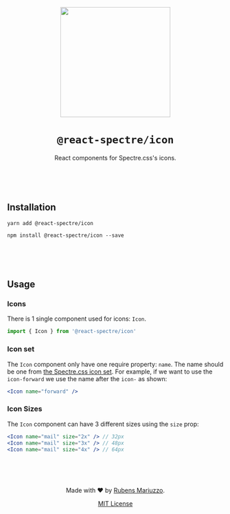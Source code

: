 <div align=center>
<img src="assets/react-spectre-logo.png" width="256" height="256">

# `@react-spectre/icon`
React components for Spectre.css's icons.

<br><br><br>
</div>

## Installation

```shell
yarn add @react-spectre/icon
```

```shell
npm install @react-spectre/icon --save
```

<br><br><br>

## Usage

### Icons

There is 1 single component used for icons: `Icon`.

```js
import { Icon } from '@react-spectre/icon'
```

### Icon set

The `Icon` component only have one require property: `name`. The name should be one from [the Spectre.css icon set](https://picturepan2.github.io/spectre/elements.html#icons). For example, if we want to use the `icon-forward` we use the name after the `icon-` as shown:

```jsx
<Icon name="forward" />
```

### Icon Sizes

The `Icon` component can have 3 different sizes using the `size` prop:

```jsx
<Icon name="mail" size="2x" /> // 32px
<Icon name="mail" size="3x" /> // 48px
<Icon name="mail" size="4x" /> // 64px
```

<div align=center>
<br><br><br>

Made with :heart: by [Rubens Mariuzzo](https://github.com/rmariuzzo).

[MIT License](LICENSE)

</div>
